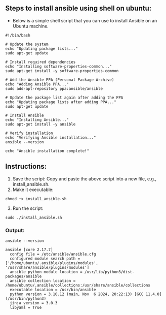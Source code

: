 ## Steps to install ansible using shell on ubuntu:
- Below is a simple shell script that you can use to install Ansible on an Ubuntu machine.
  
```
#!/bin/bash

# Update the system
echo "Updating package lists..."
sudo apt-get update

# Install required dependencies
echo "Installing software-properties-common..."
sudo apt-get install -y software-properties-common

# Add the Ansible PPA (Personal Package Archive)
echo "Adding Ansible PPA..."
sudo add-apt-repository ppa:ansible/ansible

# Update the package list again after adding the PPA
echo "Updating package lists after adding PPA..."
sudo apt-get update

# Install Ansible
echo "Installing Ansible..."
sudo apt-get install -y ansible

# Verify installation
echo "Verifying Ansible installation..."
ansible --version

echo "Ansible installation complete!"

```
## Instructions:
1. Save the script: Copy and paste the above script into a new file, e.g., install_ansible.sh.
2. Make it executable:
```
chmod +x install_ansible.sh
```
3. Run the script:
```
sudo ./install_ansible.sh
```

### Output:
```
ansible --version

ansible [core 2.17.7]
  config file = /etc/ansible/ansible.cfg
  configured module search path = ['/home/ubuntu/.ansible/plugins/modules', '/usr/share/ansible/plugins/modules']
  ansible python module location = /usr/lib/python3/dist-packages/ansible
  ansible collection location = /home/ubuntu/.ansible/collections:/usr/share/ansible/collections
  executable location = /usr/bin/ansible
  python version = 3.10.12 (main, Nov  6 2024, 20:22:13) [GCC 11.4.0] (/usr/bin/python3)
  jinja version = 3.0.3
  libyaml = True
```

